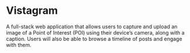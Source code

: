 # Vistagram
A full-stack web application that allows users to capture and upload an image of a Point of Interest (POI) using their device’s camera, along with a caption. Users will also be able to browse a timeline of posts and engage with them.
